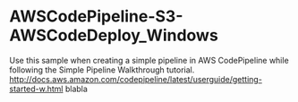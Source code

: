 # AWSCodePipeline-S3-AWSCodeDeploy_Windows
Use this sample when creating a simple pipeline in AWS CodePipeline while following the Simple Pipeline Walkthrough tutorial. http://docs.aws.amazon.com/codepipeline/latest/userguide/getting-started-w.html
blabla


